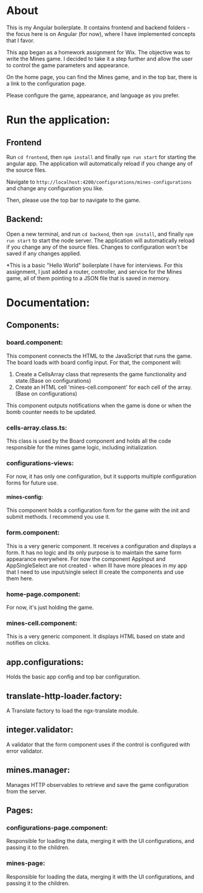 # About

This is my Angular boilerplate. It contains frontend and backend folders - the focus here is on Angular (for now), where I have implemented concepts that I favor.

This app began as a homework assignment for Wix. The objective was to write the Mines game. I decided to take it a step further and allow the user to control the game parameters and appearance.

On the home page, you can find the Mines game, and in the top bar, there is a link to the configuration page.

Please configure the game, appearance, and language as you prefer.


# Run the application:


## Frontend

Run `cd frontend`, then `npm install` and finally `npm run start` for starting the angular app. 
The application will automatically reload if you change any of the source files.

Navigate to `http://localhost:4200/configurations/mines-configurations` and change any configuration you like.

Then, please use the top bar to navigate to the game.


## Backend:

Open a new terminal, and run `cd backend`, then `npm install`, and finally `npm run start` to start the node server. 
The application will automatically reload if you change any of the source files.
Changes to configuration won't be saved if any changes applied.

*This is a basic "Hello World" boilerplate I have for interviews.
For this assignment, I just added a router, controller, and service for the Mines game,
all of them pointing to a JSON file that is saved in memory.

# Documentation:

## Components:

### board.component:


This component connects the HTML to the JavaScript that runs the game.
The board loads with board config input. For that, the component will:

1. Create a CellsArray class that represents the game functionality and state.(Base on configurations)
2. Create an HTML cell 'mines-cell.component' for each cell of the array.(Base on configurations)

This component outputs notifications when the game is done or when the bomb counter needs to be updated.




### cells-array.class.ts:


This class is used by the Board component and holds all the code responsible for the mines game logic, including initialization.




### configurations-views:


For now, it has only one configuration, but it supports multiple configuration forms for future use.



#### mines-config:


This component holds a configuration form for the game with the init and submit methods. I recommend you use it.




### form.component:


This is a very generic component.
It receives a configuration and displays a form. It has no logic and its only purpose is to maintain the same form appearance everywhere.
For now the component AppInput and AppSingleSelect are not created - when Ill have more pleaces in my app that I need to use input/single select ill create the components and use them here.



### home-page.component:


For now, it's just holding the game.


### mines-cell.component:


This is a very generic component. It displays HTML based on state and notifies on clicks.


## app.configurations:


Holds the basic app config and top bar configuration.


## translate-http-loader.factory:


A Translate factory to load the ngx-translate module.



## integer.validator:


A validator that the form component uses if the control is configured with error validator.



## mines.manager:


Manages HTTP observables to retrieve and save the game configuration from the server.



## Pages:


### configurations-page.component:


Responsible for loading the data, merging it with the UI configurations, and passing it to the children.



### mines-page:


Responsible for loading the data, merging it with the UI configurations, and passing it to the children.
